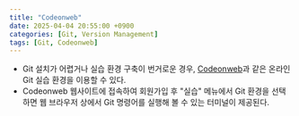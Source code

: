 ```yaml
---
title: "Codeonweb"
date: 2025-04-04 20:55:00 +0900
categories: [Git, Version Management]
tags: [Git, Codeonweb]
---
```


- Git 설치가 어렵거나 실습 환경 구축이 번거로운 경우, [Codeonweb](https://codeonweb.com/#/)과 같은 온라인 Git 실습 환경을 이용할 수 있다.
- Codeonweb 웹사이트에 접속하여 회원가입 후 "실습" 메뉴에서 Git 환경을 선택하면 웹 브라우저 상에서 Git 명령어를 실행해 볼 수 있는 터미널이 제공된다.
